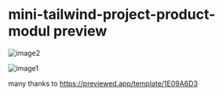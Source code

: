 # mini-tailwind-project-product-modul preview
![image2](https://user-images.githubusercontent.com/103680253/199292073-a46c6448-9e85-423f-ae3f-f329fb9d1a80.png)

![image1](https://user-images.githubusercontent.com/103680253/199292086-01a6f4d8-31e9-41c5-8db4-b882e387e103.png)

many thanks to https://previewed.app/template/1E09A6D3
